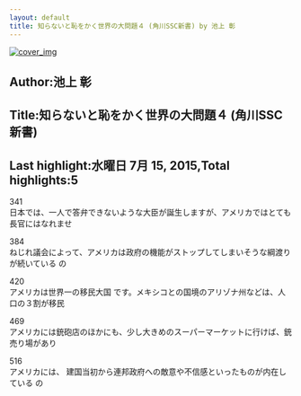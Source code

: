```yaml
---
layout: default
title: 知らないと恥をかく世界の大問題４ (角川SSC新書) by 池上 彰
---
```


[![cover_img](http://images-jp.amazon.com/images/P/B00CYY7TZ4.09.MZZZZZZZ.jpg)](https://www.amazon.co.jp/dp/B00CYY7TZ4)  
## Author:池上 彰  
## Title:知らないと恥をかく世界の大問題４ (角川SSC新書)  
## Last highlight:水曜日 7月 15, 2015,Total highlights:5  
  
341  
日本では、一人で答弁できないような大臣が誕生しますが、アメリカではとても長官にはなれませ  
  
384  
ねじれ議会によって、アメリカは政府の機能がストップしてしまいそうな綱渡りが続いている の  
  
420  
アメリカは世界一の移民大国 です。メキシコとの国境のアリゾナ州などは、人口の３割が移民  
  
469  
アメリカには銃砲店のほかにも、少し大きめのスーパーマーケットに行けば、銃売り場があり  
  
516  
アメリカには、 建国当初から連邦政府への敵意や不信感といったものが内在している の  